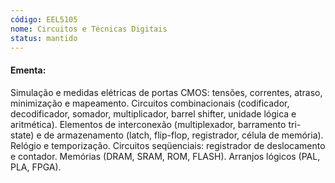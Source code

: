 ```yaml
---
código: EEL5105
nome: Circuitos e Técnicas Digitais
status: mantido
---
```


#### Ementa:
Simulação e medidas elétricas de portas CMOS: tensões, correntes, atraso, minimização e mapeamento. Circuitos combinacionais (codificador, decodificador, somador, multiplicador, barrel shifter, unidade lógica e aritmética). Elementos de interconexão (multiplexador, barramento tri- state) e de armazenamento (latch, flip-flop, registrador, célula de memória). Relógio e temporização. Circuitos seqüenciais: registrador de deslocamento e contador. Memórias (DRAM, SRAM, ROM, FLASH). Arranjos lógicos (PAL, PLA, FPGA).

